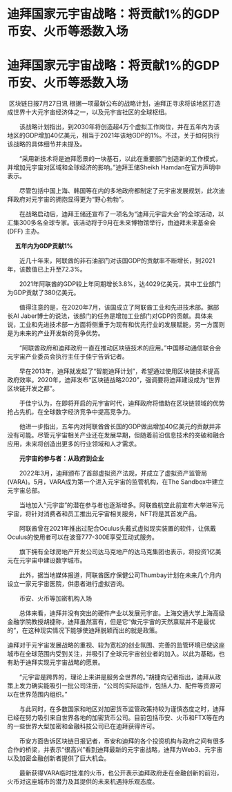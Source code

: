 # 迪拜国家元宇宙战略：将贡献1%的GDP 币安、火币等悉数入场


# 迪拜国家元宇宙战略：将贡献1%的GDP 币安、火币等悉数入场

​        区块链日报7月27日讯 根据一项最新公布的战略计划，迪拜正寻求将该地区打造成世界十大元宇宙经济体之一，以及元宇宙社区的全球枢纽。

　　该战略计划指出，到2030年将创造超4万个虚拟工作岗位，并在五年内为该地区的GDP增加40亿美元，相当于2021年该地GDP的1%。不过，关于如何执行该战略的具体细节并未提及。

　　“采用新技术将是迪拜愿景的一块基石，以此在重要部门创造新的工作模式，并增加元宇宙对区域和全球经济的影响。”迪拜王储Sheikh Hamdan在官方声明中表示。

　　尽管包括中国上海、韩国等在内的多地政府都制定了元宇宙发展规划，此次迪拜政府对元宇宙的拥抱显得更为“野心勃勃”。

　　在战略启动后，迪拜王储还宣布了一项名为“迪拜元宇宙大会”的全球活动，以汇集300多名全球专家。该活动将于9月在未来博物馆举行，由迪拜未来基金会 (DFF) 主办。

　      **五年内为GDP贡献1%**

　　近几十年来，阿联酋的非石油部门对该国GDP的贡献率不断增长，到2021年，该数值已上升至72.3%。

　　2021年阿联酋的GDP较上年同期增长3.8%，达4029亿美元，其中工业部门为GDP贡献了380亿美元。

　　值得注意的是，在2020年7月，该国成立了阿联酋工业和先进技术部。据部长Al Jaber博士的说法，该部门的任务是增加工业部门对GDP的贡献。具体来说，工业和先进技术部一方面将侧重于为现有和优先行业的发展赋能，另一方面则是为未来的产业开发新的竞争优势。

　　“阿联酋政府和迪拜政府一直在推动区块链技术的应用。”中国移动通信联合会元宇宙产业委员会执行主任于佳宁告诉记者。

　　早在2013年，迪拜就发起了“智能迪拜计划”，希望通过使用区块链技术提高政府效率。2020年，迪拜发布“区块链战略2020”，强调要将迪拜建设成为“世界区块链开发之都”。

　　于佳宁认为，在即将开启的元宇宙时代，迪拜政府将借助在区块链领域的优势抢占先机，在全球数字经济竞争中提高竞争力。

　　他进一步指出，五年内对阿联酋酋长国的GDP做出增加40亿美元的贡献并非没有可能。尽管元宇宙相关产业还在发展早期，但随着前沿信息技术的突破和融合应用，未来将创造出更多的行业领域和人才需求。

　　**元宇宙的参与者：从政府到企业**

　　2022年3月，迪拜颁布了首部虚拟资产法规，并成立了虚拟资产监管局(VARA)。5月，VARA成为第一个进入元宇宙的监管机构，在The Sandbox中建立元宇宙总部。

　　当地加入“元宇宙”的潜在参与者也逐渐增多。阿联酋航空此前宣布大举进军元宇宙，将针对消费者和员工推出元宇宙相关服务，NFT将是其首发产品。

　　阿联酋曾在2021年推出过配合Oculus头戴式虚拟现实装置的软件，让佩戴Oculus的使用者可以在波音777-300E享受互动式服务。

　　旗下拥有全球房地产开发公司达马克地产的达马克集团也表示，将投资1亿美元在元宇宙中建设数字城市。

　　此外，据当地媒体报道，阿联酋医疗保健公司Thumbay计划在未来几个月内设立一家元宇宙医院，供患者进行虚拟咨询。

　　币安、火币等加密机构入场

　　总体来看，迪拜并没有突出的硬件产业以发展元宇宙。上海交通大学上海高级金融学院教授胡捷称，迪拜虽然富有，但是它“做元宇宙的天然禀赋并不是最优的”，在这种现实情况下能够使迪拜脱颖而出的就是政策。

​        迪拜对于元宇宙发展战略的重视、较为宽松的创业氛围、完善的监管环境已使这座城市在全球范围内受到关注，并吸引了全球元宇宙创业者的加入。以此为基础，也有助于迪拜实现元宇宙战略的愿景。

　　“元宇宙是跨界的，理论上来讲是服务全世界的。”胡捷向记者指出，迪拜从政策上发力确实能吸引一批公司注册，“公司的实际运作，包括人力、配件等资源可以在世界范围内组织。”

　　与此同时，在多数国家和地区对加密货币监管政策持较为谨慎态度之时，迪拜已经在努力吸引来自世界各地的加密货币公司。目前包括币安、火币和FTX等在内的一些世界大型加密和金融科技公司已在迪拜获得许可。

　　币安方面告诉区块链日报记者，币安和迪拜的各个投资机构与政府之间有很多合作的桥梁，并表示“很高兴”看到迪拜最新的元宇宙战略，迪拜为Web3、元宇宙以及加密金融创新者提供了巨大机会。

　　最新获得VARA临时批准的火币，也公开表示迪拜政府走在金融创新的前沿，火币对这座城市的潜力及其提供的未来机遇持乐观态度。


